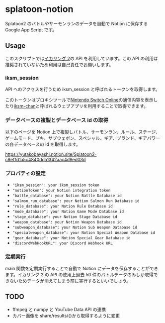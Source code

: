 # splatoon-notion

Splatoon2 のバトルやサーモンランのデータを自動で Notion に保存する Google App Script です。

## Usage

このスクリプトでは[イカリング 2](https://www.nintendo.co.jp/switch/aab6a/online/index.html)の API を利用しています。この API の利用は推奨されていないため利用は自己責任でお願いします。

### iksm_session

API へのアクセスを行うため iksm_session と呼ばれるトークンを取得します。

このトークンはプロキシツールで[Nintendo Switch Online](https://www.nintendo.co.jp/hardware/switch/onlineservice/app/)の通信内容を表示したり[iksm-chan](https://iksm.vercel.app/)と呼ばれるウェブアプリを利用することで取得できます。

### データベースの複製とデータベース id の取得

以下のページを Notion 上で複製しバトル、サーモンラン、ルール、ステージ、ゲームモード、ブキ、サブウェポン、スペシャル、ギア、ブランド、ギアパワーの各データベースの id を取得します。

https://yutakobayashi.notion.site/Splatoon2-c8ef1d1a5c4840dda1342aac4d9ed03d

### プロパティの設定

- `"iksm_session": your iksm_session token`
- `"notionToken": your Notion integration token`
- `"battle_database": your Notion Battle Database id`
- `"salmon_run_database": your Notion Salmon Run Database id`
- `"rule_database": your Notion Rule Database id`
- `"mode_database": your Notion Game Mode Database id`
- `"stage_database": your Notion Stage Database id`
- `"weapon_database": your Notion Weapon Database id`
- `"subweapon_database": your Notion Sub Weapon Database id`
- `"specialweapon_database": your Notion Special Weapon Database id`
- `"gear_database": your Notion Special Gear Database id`
- `"discordWebHookURL": your Discord Webhook URL`

### 定期実行

main 関数を定期実行することで自動で Notion にデータを保存することができます。イカリング 2 の API の使用上過去 50 件のバトルデータのみしか取得できないためデータが消えてしまう前に実行するといいでしょう。

## TODO

- ffmpeg と numpy と YouTube Data API の連携
- カバー画像を share/results/{}から取得するように変更

